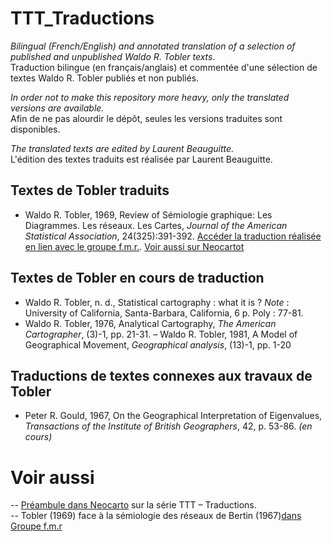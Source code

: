 # TTT_Traductions
_Bilingual (French/English) and annotated translation of a selection of published and unpublished Waldo R. Tobler texts_. </br>
Traduction bilingue (en français/anglais) et commentée d'une sélection de textes Waldo R. Tobler publiés et non publiés.

_In order not to make this repository more heavy, only the translated versions are available._ </br>
Afin de ne pas alourdir le dépôt, seules les versions traduites sont disponibles.

_The translated texts are edited by Laurent Beauguitte._ </br>
L'édition des textes traduits est réalisée par Laurent Beauguitte.

## Textes de Tobler traduits

- Waldo R. Tobler, 1969, Review of Sémiologie graphique: Les Diagrammes. Les réseaux. Les Cartes, _Journal of the American Statistical
Association_, 24(325):391-392. [Accéder la traduction réalisée en lien avec le groupe f.m.r.](https://hal.archives-ouvertes.fr/hal-03583854). [Voir aussi sur Neocartot](https://neocarto.hypotheses.org/14131)

## Textes de Tobler en cours de traduction

- Waldo R. Tobler, n. d., Statistical cartography : what it is ? _Note_ : University of California, Santa-Barbara, California, 6 p. Poly : 77-81.
- Waldo R. Tobler, 1976, Analytical Cartography, _The American Cartographer_, (3)-1, pp. 21-31.
– Waldo R. Tobler, 1981, A Model of Geographical Movement, _Geographical analysis_, (13)-1, pp. 1-20

## Traductions de textes connexes aux travaux de Tobler
- Peter R. Gould, 1967, On the Geographical Interpretation of Eigenvalues, _Transactions of the Institute of British Geographers_, 42, p. 53-86. _(en cours)_


# Voir aussi
-- [Préambule dans Neocarto](https://neocarto.hypotheses.org/14131) sur la série TTT – Traductions. </br>
-- Tobler (1969) face à la sémiologie des réseaux de Bertin (1967)[dans Groupe f.m.r](https://groupefmr.hypotheses.org/5745)
